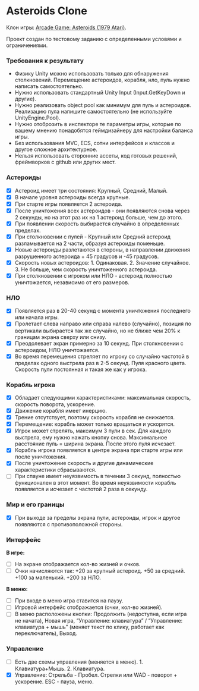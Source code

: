 # Asteroids Clone
Клон игры: [Arcade Game: Asteroids (1979 Atari)](https://www.youtube.com/watch?v=9Ydu8UhIjeU). 

Проект создан по тестовому заданию с определенными условями и ограничениями.  
  

### Требования к результату
-  Физику Unity можно использовать только для обнаружения столкновений. Перемещение астероидов, корабля, нло, пуль нужно написать самостоятельно.  
-  Нужно использовать стандартный Unity Input (Input.GetKeyDown и другие).  
-  Нужно реализовать object pool как минимум для пуль и астероидов. Реализацию пула напишите самостоятельно (не используйте UnityEngine.Pool).  
-  Нужно отоброзить в инспекторе те параметры игры, которые по вашему мнению понадобятся геймдизайнеру для настройки баланса игры.  
-  Без использования MVC, ECS, сотни интерфейсов и классов и другое сложное архитектурное.
-  Нельзя использовать сторонние ассеты, код готовых решений, фреймворков с github или других мест.
  
### Астероиды
- [x] Астероид имеет три состояния: Крупный, Средний, Малый.  
- [x] В начале уровня астероиды всегда крупные.  
- [x] При старте игры появляется 2 астероида.  
- [x] После уничтожения всех астероидов - они появляются снова через 2 секунды, но на этот раз их на 1 астероид больше, чем до этого.  
- [x] При появлении скорость выбирается случайно в определенных пределах.  
- [x] При столкновении с пулей - Крупный или Средний астероид разламывается на 2 части, образуя астероиды поменьше.  
- [x] Новые астероиды разлетаются в стороны, в направлении движения разрушенного астероида + 45 градусов и -45 градусов.
- [x] Скорость новых астероидов: 1. Одинаковая. 2. Значение случайное. 3. Не больше, чем скорость уничтоженного астероида.  
- [x] При столкновении с игроком или НЛО - астероид полностью уничтожается, независимо от его размеров.  
  
### НЛО
- [x] Появляется раз в 20-40 секунд с момента уничтожения последнего или начала игры.  
- [x] Пролетает слева направо или справа налево (случайно), позиция по вертикали выбирается так же случайно, но не ближе чем 20% к границам экрана сверху или снизу.  
- [x] Преодолевает экран примерно за 10 секунд. При столкновении с астероидом, НЛО уничтожается.  
- [x] Во время перемещения стреляет по игроку со случайно частотой в пределах одного выстрела раз в 2-5 секунд. Пуля красного цвета. Скорость пули постоянная и такая же как у игрока.  
  
### Корабль игрока
- [x] Обладает следующими характеристиками: максимальная скорость, скорость поворота, ускорение.  
- [x] Движение корабля имеет инерцию.  
- [x] Трение отсутствует, поэтому скорость корабля не снижается.
- [x] Перемещение: корабль может только вращаться и ускорятся.
- [x] Игрок может стрелять, максимум 3 пули в сек. Для каждого выстрела, ему нужно нажать кнопку снова. Максимальное расстояние пуль = ширина экрана. После этого пуля исчезает.  
- [x] Корабль игрока появляется в центре экрана при старте игры или после уничтожения.  
- [x] После уничтожение скорость и другие динамические характеристики сбрасываются.  
- [ ] При спауне имеет неуязвимость в течении 3 секунд, полностью функционален в этот момент. Во время неуязвимости корабль появляется и исчезает с частотой 2 раза в секунду.  

### Мир и его границы
- [x] При выходе за пределы экрана пули, астероиды, игрок и другое появляются с противоположной стороны.  

### Интерфейс
**В игре:**
- [ ] На экране отображается кол-во жизней и очков.  
- [ ] Очки начисляются так: +20 за крупный астероид. +50 за средний. +100 за маленький. +200 за НЛО.
  
**В меню:**
- [ ] При входе в меню игра ставится на паузу.  
- [ ] Игровой интерфейс отображается (очки, кол-во жизней).  
- [ ] В меню расположены кнопки: Продолжить (недоступна, если игра не начата), Новая игра, “Управление: клавиатура” / “Управление: клавиатура + мышь” (меняет текст по клику, работает как переключатель), Выход.  
  
### Управление
- [ ] Есть две схемы управления (меняется в меню). 1. Клавиатура+Мышь. 2. Клавиатура.  
- [x] Управление: Стрельба - Пробел. Стрелки или WAD - поворот + ускорение. ESC - пауза, меню.